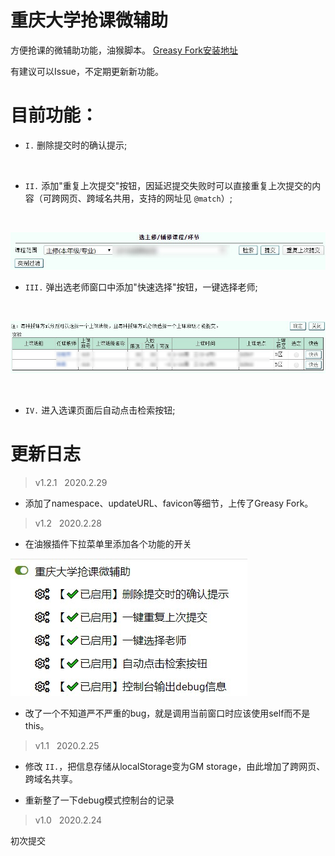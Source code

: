 <!-- 空格 &nbsp; -->
# 重庆大学抢课微辅助
方便抢课的微辅助功能，油猴脚本。
[Greasy Fork安装地址](https://greasyfork.org/zh-CN/scripts/397063-%E9%87%8D%E5%BA%86%E5%A4%A7%E5%AD%A6%E6%8A%A2%E8%AF%BE%E5%BE%AE%E8%BE%85%E5%8A%A9)

有建议可以Issue，不定期更新新功能。

# 目前功能：
+ `I.` 删除提交时的确认提示; 
<br>

+ `II.` 添加"重复上次提交"按钮，因延迟提交失败时可以直接重复上次提交的内容（可跨网页、跨域名共用，支持的网址见 `@match`）; 
<br>

  ![重复上次提交](readmepics/II.jpg#pic_center)
<br>

+ `III.` 弹出选老师窗口中添加"快速选择"按钮，一键选择老师; 
<br>

  ![一键选择老师](readmepics/III.jpg#pic_center)

<br>

+ `IV.` 进入选课页面后自动点击检索按钮;

<!-- + `V.` 点击检索按钮时自动输入验证码; -->

# 更新日志 
<!-- > v1.2 &nbsp; 2020.2.?

- 添加功能 `V.` 点击检索按钮时自动输入验证码 (TODO)

  感谢OCR开源库[https://github.com/naptha/tesseract.js#tesseractjs](https://github.com/naptha/tesseract.js#tesseractjs)
-->

> v1.2.1 &nbsp; 2020.2.29

- 添加了namespace、updateURL、favicon等细节，上传了Greasy Fork。

> v1.2 &nbsp; 2020.2.28

- 在油猴插件下拉菜单里添加各个功能的开关 

![下拉菜单](readmepics/menu.jpg#pic_center)

- 改了一个不知道严不严重的bug，就是调用当前窗口时应该使用self而不是this。

<!-- - [deprecated] 显示上次提交的记录作为提示 -->

> v1.1 &nbsp; 2020.2.25 

- 修改 `II.`，把信息存储从localStorage变为GM storage，由此增加了跨网页、跨域名共享。

- 重新整了一下debug模式控制台的记录

> v1.0 &nbsp; 2020.2.24

初次提交

